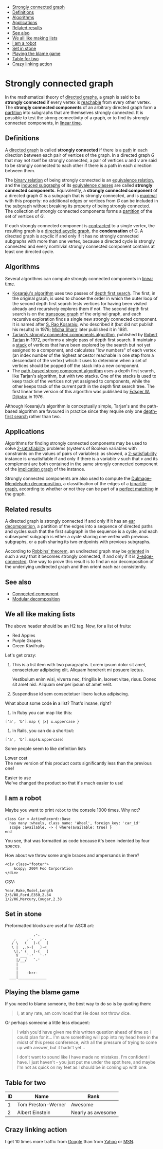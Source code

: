 -   [Strongly connected graph](#strongly-connected-graph)
-   [Definitions](#definitions)
-   [Algorithms](#algorithms)
-   [Applications](#applications)
-   [Related results](#related-results)
-   [See also](#see-also)
-   [We all like making lists](#we-all-like-making-lists)
-   [I am a robot](#i-am-a-robot)
-   [Set in stone](#set-in-stone)
-   [Playing the blame game](#playing-the-blame-game)
-   [Table for two](#table-for-two)
-   [Crazy linking action](#crazy-linking-action)

<a href="#strongly-connected-graph" class="header-link"></a>Strongly connected graph
====================================================================================

In the mathematical theory of [directed graphs](http://en.wikipedia.org/wiki/Directed_graph), a graph is said to be **strongly connected** if every vertex is [reachable](http://en.wikipedia.org/wiki/Reachable) from every other vertex. The **strongly connected components** of an arbitrary directed graph form a [partition](http://en.wikipedia.org/wiki/Partition) into subgraphs that are themselves strongly connected. It is possible to test the strong connectivity of a graph, or to find its strongly connected components, in [linear time](http://en.wikipedia.org/wiki/Linear_time).

<a href="#definitions" class="header-link"></a>Definitions
----------------------------------------------------------

A [directed graph](http://en.wikipedia.org/wiki/Directed_graph) is called **strongly connected** if there is a [path](http://en.wikipedia.org/wiki/Path) in each direction between each pair of vertices of the graph. In a directed graph *G* that may not itself be strongly connected, a pair of vertices *u* and *v* are said to be strongly connected to each other if there is a path in each direction between them.

The [binary relation](http://en.wikipedia.org/wiki/Binary_relation) of being strongly connected is an [equivalence relation](http://en.wikipedia.org/wiki/Equivalence_relation), and the [induced subgraphs](http://en.wikipedia.org/wiki/Induced_subgraph) of its [equivalence classes](http://en.wikipedia.org/wiki/Induced_subgraph) are called **strongly connected components**. Equivalently, a **strongly connected component** of a directed graph *G* is a subgraph that is strongly connected, and is [maximal](http://en.wikipedia.org/wiki/Maximal) with this property: no additional edges or vertices from *G* can be included in the subgraph without breaking its property of being strongly connected. The collection of strongly connected components forms a [partition](http://google.com/ "Google") of the set of vertices of *G*.

If each strongly connected component is [contracted](http://en.wikipedia.org/wiki/Contracted) to a single vertex, the resulting graph is a [directed acyclic graph](http://en.wikipedia.org/wiki/DAG), the **condensation** of *G*. A directed graph is acyclic if and only if it has no strongly connected subgraphs with more than one vertex, because a directed cycle is strongly connected and every nontrivial strongly connected component contains at least one directed cycle.

<a href="#algorithms" class="header-link"></a>Algorithms
--------------------------------------------------------

Several algorithms can compute strongly connected components in [linear time](http://en.wikipedia.org/wiki/Linear_time).

-   [Kosaraju's algorithm](http://en.wikipedia.org/wiki/DAG) uses two passes of [depth first search](http://en.wikipedia.org/wiki/DAG). The first, in the original graph, is used to choose the order in which the outer loop of the second depth first search tests vertices for having been visited already and recursively explores them if not. The second depth first search is on the [transpose graph](http://en.wikipedia.org/wiki/DAG) of the original graph, and each recursive exploration finds a single new strongly connected component. It is named after [S. Rao Kosaraju](http://en.wikipedia.org/wiki/DAG), who described it (but did not publish his results) in 1978; [Micha Sharir](http://en.wikipedia.org/wiki/DAG) later published it in 1981.
-   [Tarjan's strongly connected components algorithm](http://en.wikipedia.org/wiki/DAG), published by [Robert Tarjan](http://en.wikipedia.org/wiki/DAG) in 1972, performs a single pass of depth first search. It maintains a [stack](http://en.wikipedia.org/wiki/DAG) of vertices that have been explored by the search but not yet assigned to a component, and calculates "low numbers" of each vertex (an index number of the highest ancestor reachable in one step from a descendant of the vertex) which it uses to determine when a set of vertices should be popped off the stack into a new component.
-   The [path-based strong component algorithm](http://en.wikipedia.org/wiki/DAG) uses a depth first search, like Tarjan's algorithm, but with two stacks. One of the stacks is used to keep track of the vertices not yet assigned to components, while the other keeps track of the current path in the depth first search tree. The first linear time version of this algorithm was published by [Edsger W. Dijkstra](http://en.wikipedia.org/wiki/DAG) in 1976.

Although Kosaraju's algorithm is conceptually simple, Tarjan's and the path-based algorithm are favoured in practice since they require only one [depth-first search](http://en.wikipedia.org/wiki/DAG) rather than two.

<a href="#applications" class="header-link"></a>Applications
------------------------------------------------------------

Algorithms for finding strongly connected components may be used to solve [2-satisfiability](http://en.wikipedia.org/wiki/DAG) problems (systems of Boolean variables with constraints on the values of pairs of variables): as showed, a [2-satisfiability](http://en.wikipedia.org/wiki/DAG) instance is unsatisfiable if and only if there is a variable *v* such that *v* and its complement are both contained in the same strongly connected component of the [implication graph](http://en.wikipedia.org/wiki/DAG) of the instance.

Strongly connected components are also used to compute the [Dulmage–Mendelsohn decomposition](http://en.wikipedia.org/wiki/DAG), a classification of the edges of a [bipartite graph](http://en.wikipedia.org/wiki/DAG), according to whether or not they can be part of a [perfect matching](http://en.wikipedia.org/wiki/DAG) in the graph.

<a href="#related-results" class="header-link"></a>Related results
------------------------------------------------------------------

A directed graph is strongly connected if and only if it has an [ear decomposition](http://en.wikipedia.org/wiki/DAG), a partition of the edges into a sequence of directed paths and cycles such that the first subgraph in the sequence is a cycle, and each subsequent subgraph is either a cycle sharing one vertex with previous subgraphs, or a path sharing its two endpoints with previous subgraphs.

According to [Robbins' theorem](http://en.wikipedia.org/wiki/DAG), an undirected graph may be [oriented](http://en.wikipedia.org/wiki/Linear_time) in such a way that it becomes strongly connected, if and only if it is [2-edge-connected](http://en.wikipedia.org/wiki/DAG). One way to prove this result is to find an ear decomposition of the underlying undirected graph and then orient each ear consistently.

<a href="#see-also" class="header-link"></a>See also
----------------------------------------------------

-   [Connected component](http://en.wikipedia.org/wiki/DAG)
-   [Modular decomposition](http://en.wikipedia.org/wiki/DAG)

<a href="#we-all-like-making-lists" class="header-link"></a>We all like making lists
------------------------------------------------------------------------------------

The above header should be an H2 tag. Now, for a list of fruits:

-   Red Apples
-   Purple Grapes
-   Green Kiwifruits

Let's get crazy:

1.  This is a list item with two paragraphs. Lorem ipsum dolor sit amet, consectetuer adipiscing elit. Aliquam hendrerit mi posuere lectus.

    Vestibulum enim wisi, viverra nec, fringilla in, laoreet vitae, risus. Donec sit amet nisl. Aliquam semper ipsum sit amet velit.

2.  Suspendisse id sem consectetuer libero luctus adipiscing.

What about some code **in** a list? That's insane, right?

1.  In Ruby you can map like this:

<!-- -->

    ['a', 'b'].map { |x| x.uppercase }

1.  In Rails, you can do a shortcut:

<!-- -->

    ['a', 'b'].map(&:uppercase)

Some people seem to like definition lists

Lower cost  
The new version of this product costs significantly less than the previous one!

Easier to use  
We've changed the product so that it's much easier to use!

<a href="#i-am-a-robot" class="header-link"></a>I am a robot
------------------------------------------------------------

Maybe you want to print `robot` to the console 1000 times. Why not?

    class Car < ActiveRecord::Base
      has_many :wheels, class_name: 'Wheel', foreign_key: 'car_id'
      scope :available, -> { where(available: true) }
    end

You see, that was formatted as code because it's been indented by four spaces.

How about we throw some angle braces and ampersands in there?

    <div class="footer">
        &copy; 2004 Foo Corporation
    </div>

CSV:

    Year,Make,Model,Length
    2/5/08,Ford,E350,2.34
    1/2/06,Mercury,Cougar,2.38

<a href="#set-in-stone" class="header-link"></a>Set in stone
------------------------------------------------------------

Preformatted blocks are useful for ASCII art:

                 ,-.
        ,     ,-.   ,-.
       / \   (   )-(   )
       \ |  ,.>-(   )-<
        \|,' (   )-(   )
         Y ___`-'   `-'
         |/__/   `-'
         |
         |
         |    -hrr-
      ___|_____________

<a href="#playing-the-blame-game" class="header-link"></a>Playing the blame game
--------------------------------------------------------------------------------

If you need to blame someone, the best way to do so is by quoting them:

> I, at any rate, am convinced that He does not throw dice.

Or perhaps someone a little less eloquent:

> I wish you'd have given me this written question ahead of time so I could plan for it... I'm sure something will pop into my head here in the midst of this press conference, with all the pressure of trying to come up with answer, but it hadn't yet...
>
> I don't want to sound like I have made no mistakes. I'm confident I have. I just haven't - you just put me under the spot here, and maybe I'm not as quick on my feet as I should be in coming up with one.

<a href="#table-for-two" class="header-link"></a>Table for two
--------------------------------------------------------------

<table><thead><tr class="header"><th>ID</th><th>Name</th><th>Rank</th></tr></thead><tbody><tr class="odd"><td>1</td><td>Tom Preston-Werner</td><td>Awesome</td></tr><tr class="even"><td>2</td><td>Albert Einstein</td><td>Nearly as awesome</td></tr></tbody></table>

<a href="#crazy-linking-action" class="header-link"></a>Crazy linking action
----------------------------------------------------------------------------

I get 10 times more traffic from [Google](http://google.com/ "Google") than from [Yahoo](http://search.yahoo.com/ "Yahoo Search") or [MSN](http://search.msn.com/ "MSN Search").
